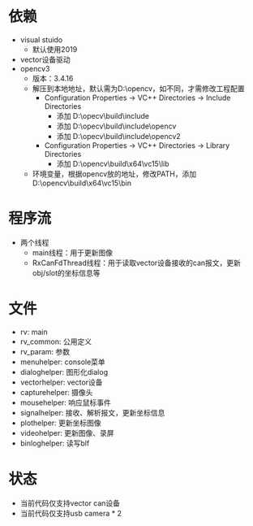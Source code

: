 # 依赖
- visual stuido
   - 默认使用2019
- vector设备驱动
- opencv3
   - 版本：3.4.16
   - 解压到本地地址，默认需为D:\opencv，如不同，才需修改工程配置
      - Configuration Properties -> VC++ Directories -> Include Directories
         - 添加 D:\opecv\build\include
         - 添加 D:\opecv\build\include\opencv
         - 添加 D:\opecv\build\include\opencv2
      - Configuration Properties -> VC++ Directories -> Library Directories
         - 添加 D:\opencv\build\x64\vc15\lib
   - 环境变量，根据opencv放的地址，修改PATH，添加 D:\opencv\build\x64\vc15\bin


# 程序流
- 两个线程
   - main线程：用于更新图像
   - RxCanFdThread线程：用于读取vector设备接收的can报文，更新obj/slot的坐标信息等


# 文件
- rv: main
- rv_common: 公用定义
- rv_param: 参数
- menuhelper: console菜单
- dialoghelper: 图形化dialog
- vectorhelper: vector设备
- capturehelper: 摄像头
- mousehelper: 响应鼠标事件
- signalhelper: 接收、解析报文，更新坐标信息
- plothelper: 更新坐标图像
- videohelper: 更新图像、录屏
- binloghelper: 读写blf


# 状态
- 当前代码仅支持vector can设备
- 当前代码仅支持usb camera * 2